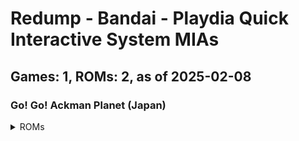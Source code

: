 # Redump - Bandai - Playdia Quick Interactive System MIAs
## Games: 1, ROMs: 2, as of 2025-02-08

### Go! Go! Ackman Planet (Japan)
<details>
<summary>ROMs</summary>

- Go! Go! Ackman Planet (Japan) (Track 1).bin, CRC: 1cbf2c16
- Go! Go! Ackman Planet (Japan) (Track 2).bin, CRC: f1974e93
</details>

